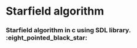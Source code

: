 <h1>Starfield algorithm</h1>
<h3>Starfield algorithm in c using SDL library. :eight_pointed_black_star:</h3>
